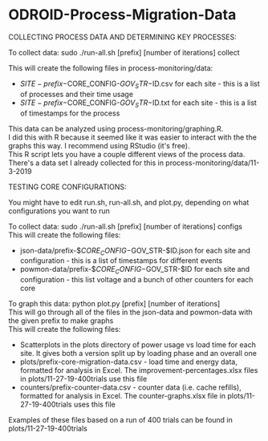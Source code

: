 # ODROID-Process-Migration-Data
  
COLLECTING PROCESS DATA AND DETERMINING KEY PROCESSES:  
  
  
To collect data: sudo ./run-all.sh [prefix] [number of iterations] collect  
  
This will create the following files in process-monitoring/data:  
- $SITE-prefix-$CORE_CONFIG-$GOV_STR-$ID.csv for each site - this is a list of processes and their time usage  
- $SITE-prefix-$CORE_CONFIG-$GOV_STR-$ID.txt for each site - this is a list of timestamps for the process  
  
This data can be analyzed using process-monitoring/graphing.R.  
I did this with R because it seemed like it was easier to interact with the the graphs this way. I recommend using RStudio (it's free).  
This R script lets you have a couple different views of the process data.  
There's a data set I already collected for this in process-monitoring/data/11-3-2019  
  
  
  
  
TESTING CORE CONFIGURATIONS:  
  
  
You might have to edit run.sh, run-all.sh, and plot.py, depending on what configurations you want to run  
  
To collect data: sudo ./run-all.sh [prefix] [number of iterations] configs  
This will create the following files:  
- json-data/prefix-$$CORE_CONFIG-$GOV_STR-$ID.json for each site and configuration - this is a list of timestamps for different events  
- powmon-data/prefix-$$CORE_CONFIG-$GOV_STR-$ID for each site and configuration - this list voltage and a bunch of other counters for each core  
  
To graph this data: python plot.py [prefix] [number of iterations]  
This will go through all of the files in the json-data and powmon-data with the given prefix to make graphs  
This will create the following files:  
- Scatterplots in the plots directory of power usage vs load time for each site. It gives both a version split up by loading phase and an overall one  
- plots/prefix-core-migration-data.csv - load time and energy data, formatted for analysis in Excel. The improvement-percentages.xlsx files in plots/11-27-19-400trials use this file  
- counters/prefix-counter-data.csv - counter data (i.e. cache refills), formatted for analysis in Excel. The counter-graphs.xlsx file in plots/11-27-19-400trials uses this file  
  
Examples of these files based on a run of 400 trials can be found in plots/11-27-19-400trials  
  